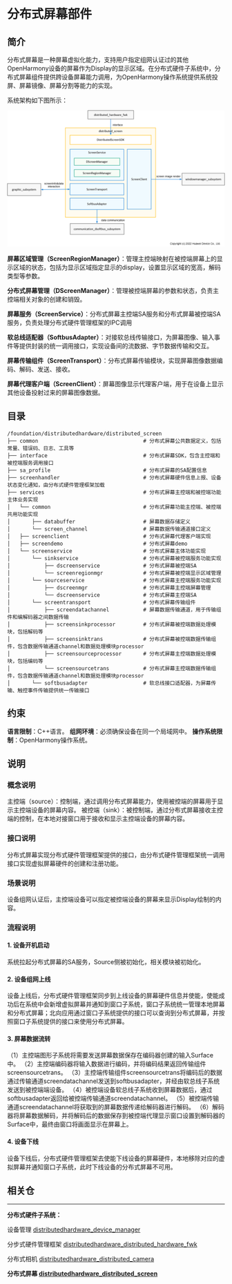 # **分布式屏幕部件**

## **简介**

分布式屏幕是一种屏幕虚拟化能力，支持用户指定组网认证过的其他OpenHarmony设备的屏幕作为Display的显示区域。在分布式硬件子系统中，分布式屏幕组件提供跨设备屏幕能力调用，为OpenHarmony操作系统提供系统投屏、屏幕镜像、屏幕分割等能力的实现。

系统架构如下图所示：

![](figures/distributedscreen_arch.png)

**屏幕区域管理（ScreenRegionManager）**：管理主控端映射在被控端屏幕上的显示区域的状态，包括为显示区域指定显示的display，设置显示区域的宽高，解码类型等参数。

**分布式屏幕管理（DScreenManager）**：管理被控端屏幕的参数和状态，负责主控端相关对象的创建和销毁。

**屏幕服务（ScreenService）**：分布式屏幕主控端SA服务和分布式屏幕被控端SA服务，负责处理分布式硬件管理框架的IPC调用

**软总线适配器（SoftbusAdapter）**：对接软总线传输接口，为屏幕图像、输入事件等提供封装的统一调用接口，实现设备间的流数据、字节数据传输和交互。

**屏幕传输组件（ScreenTransport）**：分布式屏幕传输模块，实现屏幕图像数据编码、解码、发送、接收。

**屏幕代理客户端（ScreenClient）**：屏幕图像显示代理客户端，用于在设备上显示其他设备投射过来的屏幕图像数据。


## **目录**

```
/foundation/distributedhardware/distributed_screen
├── common                                  # 分布式屏幕公共数据定义，包括常量、错误码、日志、工具等
├── interface                               # 分布式屏幕SDK，包含主控端和被控端服务调用接口
├── sa_profile                              # 分布式屏幕的SA配置信息
├── screenhandler                           # 分布式屏幕硬件信息上报、设备状态变化通知，由分布式硬件管理框架加载
├── services                                # 分布式屏幕主控端和被控端功能主体业务实现
│   └── common                              # 分布式屏幕功能主控端、被控端共用功能实现
│       ├── databuffer                      # 屏幕数据存储定义
│       └── screen_channel                  # 屏幕数据传输通道接口定义
│   ├── screenclient                        # 分布式屏幕代理客户端实现
│   ├── screendemo                          # 分布式屏幕demo
│   └── screenservice                       # 分布式屏幕主体功能实现
│       └── sinkservice                     # 分布式屏幕被控端服务功能实现
│           ├── dscreenservice              # 分布式屏幕被控端SA
│           └── screenregionmgr             # 分布式屏幕被控端显示区域管理
│       └── sourceservice                   # 分布式屏幕主控端服务功能实现
│           ├── dscreenmgr                  # 分布式屏幕主控端屏幕管理
│           └── dscreenservice              # 分布式屏幕主控端SA
│       └── screentransport                 # 分布式屏幕传输组件
│           ├── screendatachannel           # 屏幕数据传输通道，用于传输组件和编解码器之间数据传输
│           ├── screensinkprocessor         # 分布式屏幕被控端数据处理模块，包括解码等
│           ├── screensinktrans             # 分布式屏幕被控端数据传输组件，包含数据传输通道channel和数据处理模块processor
│           ├── screensourceprocessor       # 分布式屏幕主控端数据处理模块，包括编码等
│           └── screensourcetrans           # 分布式屏幕主控端数据传输组件，包含数据传输通道channel和数据处理模块processor
│       └── softbusadapter                  # 软总线接口适配器，为屏幕传输、触控事件传输提供统一传输接口
```

## **约束**
**语言限制**：C++语言。
**组网环境**：必须确保设备在同一个局域网中。
**操作系统限制**：OpenHarmony操作系统。

## **说明**
### **概念说明**
主控端（source）：控制端，通过调用分布式屏幕能力，使用被控端的屏幕用于显示主控端设备的屏幕内容。
被控端（sink）：被控制端，通过分布式屏幕接收主控端的控制，在本地对接窗口用于接收和显示主控端设备的屏幕内容。

### **接口说明**
分布式屏幕实现分布式硬件管理框架提供的接口，由分布式硬件管理框架统一调用接口实现虚拟屏幕硬件的创建和注册功能。

### **场景说明**
设备组网认证后，主控端设备可以指定被控端设备的屏幕来显示Display绘制的内容。

### **流程说明**
#### **1. 设备开机启动**
系统拉起分布式屏幕的SA服务，Source侧被初始化，相关模块被初始化。

#### **2. 设备组网上线**
设备上线后，分布式硬件管理框架同步到上线设备的屏幕硬件信息并使能，使能成功后在系统中会新增虚拟屏幕并通知到窗口子系统，窗口子系统统一管理本地屏幕和分布式屏幕；北向应用通过窗口子系统提供的接口可以查询到分布式屏幕，并按照窗口子系统提供的接口来使用分布式屏幕。

#### **3. 屏幕数据流转**
（1）主控端图形子系统将需要发送屏幕数据保存在编码器创建的输入Surface中。
（2）主控端编码器将输入数据进行编码，并将编码结果返回传输组件screensourcetrans。
（3）主控端传输组件screensourcetrans将编码后的数据通过传输通道screendatachannel发送到softbusadapter，并经由软总线子系统发送到被控端端设备。
（4）被控端设备软总线子系统收到屏幕数据后，通过softbusadapter返回给被控端传输通道screendatachannel。
（5）被控端传输通道screendatachannel将获取到的屏幕数据传递给解码器进行解码。
（6）解码器将屏幕数据解码，并将解码后的数据保存到被控端代理显示窗口设置到解码器的Surface中，最终由窗口将画面显示在屏幕上。

#### **4. 设备下线**
设备下线后，分布式硬件管理框架去使能下线设备的屏幕硬件，本地移除对应的虚拟屏幕并通知窗口子系统，此时下线设备的分布式屏幕不可用。

## **相关仓**
****
**分布式硬件子系统：**

设备管理
[distributedhardware_device_manager](https://gitee.com/openharmony/distributedhardware_device_manager)

分步式硬件管理框架
[distributedhardware_distributed_hardware_fwk](https://gitee.com/openharmony/distributedhardware_distributed_hardware_fwk)

分布式相机
[distributedhardware_distributed_camera](https://gitee.com/openharmony/distributedhardware_distributed_camera)

**分布式屏幕
[distributedhardware_distributed_screen](https://gitee.com/openharmony/distributedhardware_distributed_screen)**